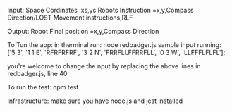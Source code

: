 Input:
Space Cordinates :xs,ys
Robots Instruction =x,y,Compass Direction/LOST
Movement instructions,RLF

Output:
Robot Final position =x,y,Compass Direction


To Tun the app:
in therminal run: node redbadger.js
sample input running:
['5 3', '1 1 E', 'RFRFRFRF', '3 2 N', 'FRRFLLFFRRFLL', '0 3 W', 'LLFFFLFLFL'];

you're welcome to change the nput by replacing the above lines in redbadger.js, line 40

To run the test:
npm test

Infrastructure:
make sure you have node.js and jest installed 